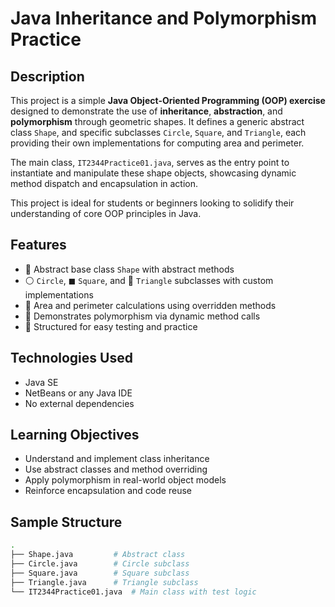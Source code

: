 # Java Inheritance and Polymorphism Practice

## Description

This project is a simple **Java Object-Oriented Programming (OOP) exercise** designed to demonstrate the use of **inheritance**, **abstraction**, and **polymorphism** through geometric shapes. It defines a generic abstract class `Shape`, and specific subclasses `Circle`, `Square`, and `Triangle`, each providing their own implementations for computing area and perimeter.

The main class, `IT2344Practice01.java`, serves as the entry point to instantiate and manipulate these shape objects, showcasing dynamic method dispatch and encapsulation in action.

This project is ideal for students or beginners looking to solidify their understanding of core OOP principles in Java.

## Features

* 🔷 Abstract base class `Shape` with abstract methods
* ⚪ `Circle`, ◼ `Square`, and 🔺 `Triangle` subclasses with custom implementations
* 📐 Area and perimeter calculations using overridden methods
* 🧠 Demonstrates polymorphism via dynamic method calls
* 🧪 Structured for easy testing and practice

## Technologies Used

* Java SE
* NetBeans or any Java IDE
* No external dependencies

## Learning Objectives

* Understand and implement class inheritance
* Use abstract classes and method overriding
* Apply polymorphism in real-world object models
* Reinforce encapsulation and code reuse

## Sample Structure

```bash
.
├── Shape.java         # Abstract class
├── Circle.java        # Circle subclass
├── Square.java        # Square subclass
├── Triangle.java      # Triangle subclass
└── IT2344Practice01.java  # Main class with test logic
```
